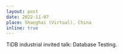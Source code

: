 ```yaml
---
layout: post
date: 2022-11-07
place: Shanghai (Virtual), China
inline: true
---
```


TiDB industrial invited talk: Database Testing.